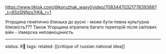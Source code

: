 
https://www.tiktok.com/@koruzhak_wasyl/video/7083447032177839366?_t=8SzSNNzs7rK&_r=1

Угорщина генетично близька до русні - може бути певна культурна близкість???
Також Угорщина втратила багато територій після світових війн - іпмерска неповноцінність 


--- 
status: #🌱
tags: 
related: [[critique of russian national idea]]